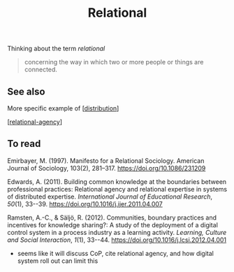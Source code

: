 ﻿---
backlinks:
- title: Sense
  url: /sense/sense.html
title: Relational
---
Thinking about the term *relational*
> concerning the way in which two or more people or things are connected.

## See also

More specific example of [[distribution]]

[[relational-agency]]

## To read

Emirbayer, M. (1997). Manifesto for a Relational Sociology. American Journal of Sociology, 103(2), 281–317. https://doi.org/10.1086/231209

Edwards, A. (2011). Building common knowledge at the boundaries between professional practices: Relational agency and relational expertise in systems of distributed expertise. *International Journal of Educational Research*, *50*(1), 33--39\. <https://doi.org/10.1016/j.ijer.2011.04.007>

Ramsten, A.-C., & Säljö, R. (2012). Communities, boundary practices and incentives for knowledge sharing?: A study of the deployment of a digital control system in a process industry as a learning activity. *Learning, Culture and Social Interaction*, *1*(1), 33--44\. <https://doi.org/10.1016/j.lcsi.2012.04.001>

- seems like it will discuss CoP, cite relational agency, and how digital system roll out can limit this 






[//begin]: # "Autogenerated link references for markdown compatibility"
[distribution]: ../Distribution/distribution "Distribution"
[relational-agency]: relational-agency "Relational Agency"
[//end]: # "Autogenerated link references"
